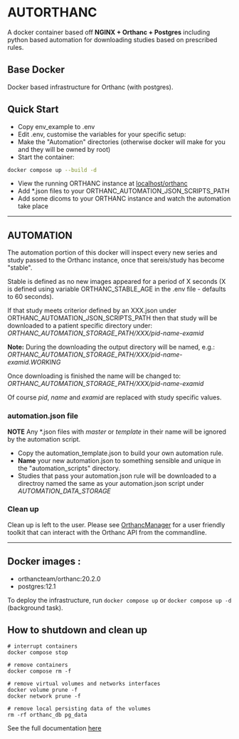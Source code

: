 # AUTORTHANC

A docker container based off **NGINX + Orthanc + Postgres** including python based automation for downloading studies based on prescribed rules. 

## Base Docker

Docker based infrastructure for Orthanc (with postgres). 

## Quick Start

- Copy env_example to .env
- Edit .env, customise the variables for your specific setup:
- Make the "Automation" directories (otherwise docker will make for you and they will be owned by root)
- Start the container: 
```bash
docker compose up --build -d
```
- View the running ORTHANC instance at [localhost/orthanc](http://localhost/orthanc)
- Add *.json files to your ORTHANC_AUTOMATION_JSON_SCRIPTS_PATH 
- Add some dicoms to your ORTHANC instance and watch the automation take place

----- 


## AUTOMATION

The automation portion of this docker will inspect every new series and study passed to the Orthanc instance, once that sereis/study has become "stable". 

Stable is defined as no new images appeared for a period of X seconds (X is defined using variable ORTHANC_STABLE_AGE in the .env file - defaults to 60 seconds). 

If that study meets criterior defined by an XXX.json under ORTHANC_AUTOMATION_JSON_SCRIPTS_PATH then that study will be downloaded to a patient specific directory under: *ORTHANC_AUTOMATION_STORAGE_PATH/XXX/pid-name-examid*

**Note:** During the downloading the output directory will be named, e.g.: 
*ORTHANC_AUTOMATION_STORAGE_PATH/XXX/pid-name-examid.WORKING*

Once downloading is finished the name will be changed to:
*ORTHANC_AUTOMATION_STORAGE_PATH/XXX/pid-name-examid*

Of course *pid*, *name* and *examid* are replaced with study specific values.  

### automation.json file

**NOTE** Any *.json files with *master* or *template* in their name will be ignored by the automation script. 

- Copy the automation_template.json to build your own automation rule.
- **Name** your new automation.json to something sensible and unique in the "automation_scripts" directory.
- Studies that pass your automation.json rule will be downloaded to a directroy named the same as your automation.json script under *AUTOMATION_DATA_STORAGE*


### Clean up

Clean up is left to the user. Please see [OrthancManager](https://github.com/fraser29/OrthancManager) for a user friendly toolkit that can interact with the Orthanc API from the commandline. 

--------------------

## Docker images :
- orthancteam/orthanc:20.2.0
- postgres:12.1

To deploy the infrastructure, run `docker compose up` or `docker compose up -d` (background task).


## How to shutdown and clean up

```
# interrupt containers
docker compose stop 

# remove containers
docker compose rm -f

# remove virtual volumes and networks interfaces
docker volume prune -f
docker network prune -f

# remove local persisting data of the volumes
rm -rf orthanc_db pg_data
```

See the full documentation [here](https://fraser29.github.io/autorthanc/)
